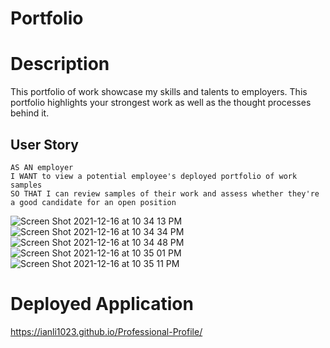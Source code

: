 # Portfolio

# Description

This portfolio of work showcase my skills and talents to employers. This portfolio highlights your strongest work as well as the thought processes behind it. 

## User Story

```
AS AN employer
I WANT to view a potential employee's deployed portfolio of work samples
SO THAT I can review samples of their work and assess whether they're a good candidate for an open position
```
![Screen Shot 2021-12-16 at 10 34 13 PM](https://user-images.githubusercontent.com/91820087/146484923-a2fb2301-446e-4376-9119-772612b8814c.png)
![Screen Shot 2021-12-16 at 10 34 34 PM](https://user-images.githubusercontent.com/91820087/146484926-8dac57a5-2c2d-4b04-8fa8-cd99a7ec2630.png)
![Screen Shot 2021-12-16 at 10 34 48 PM](https://user-images.githubusercontent.com/91820087/146484928-9f7ceef7-a6e0-49fe-8ed9-c338d6f268f4.png)
![Screen Shot 2021-12-16 at 10 35 01 PM](https://user-images.githubusercontent.com/91820087/146484929-a0bfe6e2-f76b-4ac8-94fc-5cdb597f22ad.png)
![Screen Shot 2021-12-16 at 10 35 11 PM](https://user-images.githubusercontent.com/91820087/146484930-bbfcf6e6-c79a-4c42-8e2a-59304c9b050a.png)

# Deployed Application
https://ianli1023.github.io/Professional-Profile/

